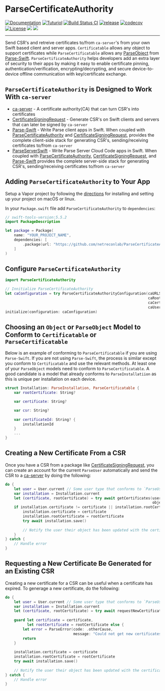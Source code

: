 # ParseCertificateAuthority

[![Documentation](http://img.shields.io/badge/read-docs-2196f3.svg)](https://swiftpackageindex.com/netreconlab/ParseCertificateAuthority/documentation)
[![Tuturiol](http://img.shields.io/badge/read-tuturials-2196f3.svg)](https://netreconlab.github.io/ParseCertificateAuthority/release/tutorials/parsecertificateauthority/)
[![Build Status CI](https://github.com/netreconlab/ParseCertificateAuthority/workflows/ci/badge.svg?branch=main)](https://github.com/netreconlab/ParseCertificateAuthority/actions?query=workflow%3Aci+branch%3Amain)
[![release](https://github.com/netreconlab/ParseCertificateAuthority/actions/workflows/release.yml/badge.svg)](https://github.com/netreconlab/ParseCertificateAuthority/actions/workflows/release.yml)
[![codecov](https://codecov.io/gh/netreconlab/ParseCertificateAuthority/branch/main/graph/badge.svg?token=RC3FLU6BGW)](https://codecov.io/gh/netreconlab/ParseCertificateAuthority)
[![License](https://img.shields.io/badge/license-Apache%202.0-blue.svg)](https://github.com/netreconlab/ParseCertificateAuthority/blob/main/LICENSE)
[![](https://img.shields.io/endpoint?url=https%3A%2F%2Fswiftpackageindex.com%2Fapi%2Fpackages%2Fnetreconlab%2FParseCertificateAuthority%2Fbadge%3Ftype%3Dswift-versions)](https://swiftpackageindex.com/netreconlab/ParseCertificateAuthority)
[![](https://img.shields.io/endpoint?url=https%3A%2F%2Fswiftpackageindex.com%2Fapi%2Fpackages%2Fnetreconlab%2FParseCertificateAuthority%2Fbadge%3Ftype%3Dplatforms)](https://swiftpackageindex.com/netreconlab/ParseCertificateAuthority)

---

Send CSR's and retreive certificates to/from `ca-server`'s from your own Swift based client and server apps. `Certificatable` allows any object to support certificates while `ParseCertificatable` allows any [ParseObject](https://netreconlab.github.io/Parse-Swift/release/documentation/parseswift/parseobject) from [Parse-Swift](https://github.com/netreconlab/Parse-Swift). `ParseCertificateAuthority` helps developers add an extra layer of security to their apps by making it easy to enable certificate pinning, authentication/verification, encrypting/decrypting, and secure device-to-device offline communication with key/certificate exchange.

## `ParseCertificateAuthority` is Designed to Work With `ca-server`
- [ca-server](https://github.com/netreconlab/ParseCertificateAuthority) - A certificate authority(CA) that can turn CSR's into certificates
- [CertificateSigningRequest](https://github.com/cbaker6/CertificateSigningRequest) - Generate CSR's on Swift clients and servers that can later be signed by `ca-server`
- [Parse-Swift](https://github.com/netreconlab/Parse-Swift) - Write Parse client apps in Swift. When coupled with [ParseCertificateAuthority](https://github.com/netreconlab/ParseCertificateAuthority) and [CertificateSigningRequest](https://github.com/cbaker6/CertificateSigningRequest), provides the complete client-side stack for generating CSR's, sending/receiving certificates to/from `ca-server`
- [ParseServerSwift](https://github.com/netreconlab/parse-server-swift) - Write Parse Server Cloud Code apps in Swift. When coupled with [ParseCertificateAuthority](https://github.com/netreconlab/ParseCertificateAuthority), [CertificateSigningRequest](https://github.com/cbaker6/CertificateSigningRequest), and [Parse-Swift](https://github.com/netreconlab/Parse-Swift) provides the complete server-side stack for generating CSR's, sending/receiving certificates to/from `ca-server`

## Adding `ParseCertificateAuthority` to Your App
Setup a Vapor project by following the [directions](https://www.kodeco.com/11555468-getting-started-with-server-side-swift-with-vapor-4) for installing and setting up your project on macOS or linux.

In your `Package.swift` file add `ParseCertificateAuthority` to `dependencies`:

```swift
// swift-tools-version:5.5.2
import PackageDescription

let package = Package(
    name: "YOUR_PROJECT_NAME",
    dependencies: [
        .package(url: "https://github.com/netreconlab/ParseCertificateAuthority", .upToNextMajor(from: "0.1.0")),
    ]
)
```

## Configure `ParseCertificateAuthority`
```swift
import ParseCertificateAuthority

// Innitialize ParseCertificateAuthority
let caConfiguration = try ParseCertificateAuthorityConfiguration(caURLString: "http://certificate-authority:3000", // The url for `ca-server`.
                                                                 caRootCertificatePath: "/ca_certificate", // The root certificate path on `ca-server`.
                                                                 caCertificatesPath: "/certificates/", // The certificates path on `ca-server`.
                                                                 caUsersPath: "/appusers/") // The user path on `ca-server`.
initialize(configuration: caConfiguration)
```

## Choosing an `Object` or `ParseObject` Model to Conform to `Certificatable` or `ParseCertificatable`
Below is an example of conforming to `ParseCertificatable` if you are using `Parse-Swift`. If you are not using `Parse-Swift`, the process is similar except you conform to `Certificatable` and use the relevant methods. At least one of your `ParseObject` models need to conform to `ParseCertificatable`. A good candidate is a model that already conforms to `ParseInstallatiion` as this is unique per installation on each device.

```swift
struct Installation: ParseInstallation, ParseCertificatable {
    var rootCertificate: String?

    var certificate: String?

    var csr: String?
    
    var certificateId: String? {
        installationId
    }
    ...
}
```

## Creating a New Certificate From a CSR
Once you have a CSR from a package like [CertificateSigningRequest](https://github.com/cbaker6/CertificateSigningRequest), you can create an account for the current `ParseUser` automatically and send the CSR to a [ca-server](https://github.com/netreconlab/ParseCertificateAuthority) by doing the following:

```swift
do {
    let user = User.current // Some user type that conforms to `ParseUser`.
    var installation = Installation.current
    let (certificate, rootCertificate) = try await getCertificates(user,
                                                                   object: installation)
    if installation.certificate != certificate || installation.rootCertificate != rootCertificate {
        installation.certificate = certificate
        installation.rootCertificate = rootCertificate
        try await installation.save()
        
        // Notify the user their object has been updated with the certificates
    }
} catch {
    // Handle error
}
```

## Requesting a New Certificate Be Generated for an Existing CSR
Creating a new certificate for a CSR can be useful when a certificate has expired. To generage a new certificate, do the following:

```swift
do {
    let user = User.current // Some user type that conforms to `ParseUser`.
    var installation = Installation.current
    let (certificate, rootCertificate) = try await requestNewCertificates(user,
                                                                          object: installation)
    guard let certificate = certificate,
          let rootCertificate = rootCertificate else {
        let error = ParseError(code: .otherCause,
                               message: "Could not get new certificates")
        return
    }
    
    installation.certificate = certificate
    installation.rootCertificate = rootCertificate
    try await installation.save()
       
    // Notify the user their object has been updated with the certificates
} catch {
    // Handle error
}
```

